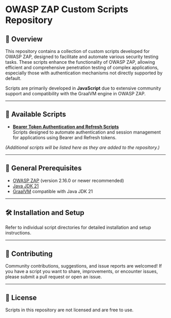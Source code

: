 # OWASP ZAP Custom Scripts Repository

## 📌 Overview

This repository contains a collection of custom scripts developed for OWASP ZAP, designed to facilitate and automate various security testing tasks. These scripts enhance the functionality of OWASP ZAP, allowing efficient and comprehensive penetration testing of complex applications, especially those with authentication mechanisms not directly supported by default.

Scripts are primarily developed in **JavaScript** due to extensive community support and compatibility with the GraalVM engine in OWASP ZAP.

---

## 🚀 Available Scripts

- **[Bearer Token Authentication and Refresh Scripts](BearerTokenScripts/README.md)**  
  Scripts designed to automate authentication and session management for applications using Bearer and Refresh tokens.

_(Additional scripts will be listed here as they are added to the repository.)_

---

## 🔧 General Prerequisites

- [OWASP ZAP](https://www.zaproxy.org/) (version 2.16.0 or newer recommended)
- [Java JDK 21](https://jdk.java.net/21/)
- [GraalVM](https://www.graalvm.org/) compatible with Java JDK 21

---

## 🛠️ Installation and Setup

Refer to individual script directories for detailed installation and setup instructions.

---

## 🤝 Contributing

Community contributions, suggestions, and issue reports are welcomed! If you have a script you want to share, improvements, or encounter issues, please submit a pull request or open an issue.

---

## 📜 License

Scripts in this repository are not licensed and are free to use.
